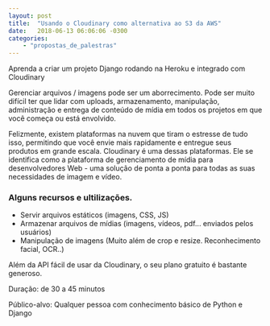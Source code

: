 ```yaml
---
layout: post
title:  "Usando o Cloudinary como alternativa ao S3 da AWS"
date:   2018-06-13 06:06:06 -0300
categories: 
    - "propostas_de_palestras"
---
```


Aprenda a criar um projeto Django rodando na Heroku e integrado com Cloudinary

Gerenciar arquivos / imagens pode ser um aborrecimento. Pode ser muito difícil ter que lidar com uploads, armazenamento, manipulação, administração e entrega de conteúdo de mídia em todos os projetos em que você começa ou está envolvido.

Felizmente, existem plataformas na nuvem que tiram o estresse de tudo isso, permitindo que você envie mais rapidamente e entregue seus produtos em grande escala. Cloudinary é uma dessas plataformas. Ele se identifica como a plataforma de gerenciamento de mídia para desenvolvedores Web - uma solução de ponta a ponta para todas as suas necessidades de imagem e vídeo.

### Alguns recursos e ultilizações.
* Servir arquivos estáticos (imagens, CSS, JS)
* Armazenar arquivos de mídias (imagens, vídeos, pdf... enviados pelos usuários)
* Manipulação de imagens (Muito além de crop e resize. Reconhecimento facial, OCR..)

Além da API fácil de usar da Cloudinary, o seu plano gratuito é bastante generoso.

Duração: de 30 a 45 minutos

Público-alvo: Qualquer pessoa com conhecimento básico de Python e Django